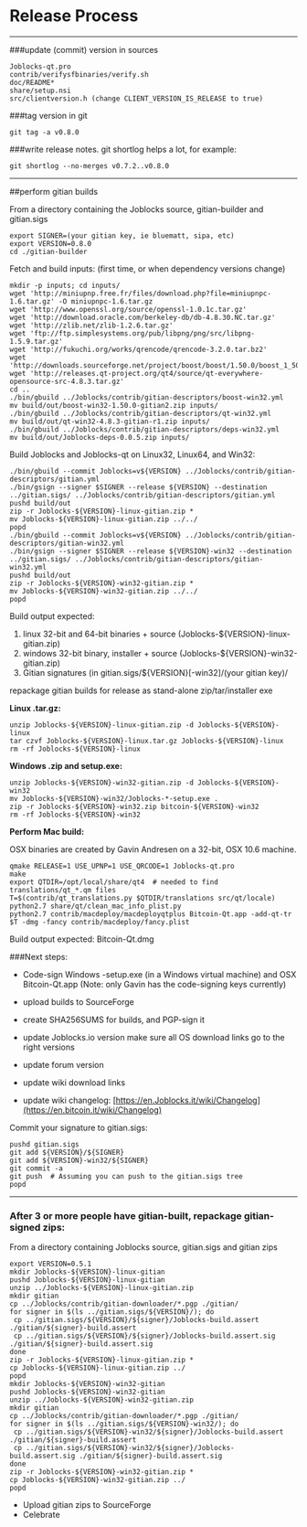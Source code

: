Release Process
====================

* * *

###update (commit) version in sources


	Joblocks-qt.pro
	contrib/verifysfbinaries/verify.sh
	doc/README*
	share/setup.nsi
	src/clientversion.h (change CLIENT_VERSION_IS_RELEASE to true)

###tag version in git

	git tag -a v0.8.0

###write release notes. git shortlog helps a lot, for example:

	git shortlog --no-merges v0.7.2..v0.8.0

* * *

##perform gitian builds

 From a directory containing the Joblocks source, gitian-builder and gitian.sigs
  
	export SIGNER=(your gitian key, ie bluematt, sipa, etc)
	export VERSION=0.8.0
	cd ./gitian-builder

 Fetch and build inputs: (first time, or when dependency versions change)

	mkdir -p inputs; cd inputs/
	wget 'http://miniupnp.free.fr/files/download.php?file=miniupnpc-1.6.tar.gz' -O miniupnpc-1.6.tar.gz
	wget 'http://www.openssl.org/source/openssl-1.0.1c.tar.gz'
	wget 'http://download.oracle.com/berkeley-db/db-4.8.30.NC.tar.gz'
	wget 'http://zlib.net/zlib-1.2.6.tar.gz'
	wget 'ftp://ftp.simplesystems.org/pub/libpng/png/src/libpng-1.5.9.tar.gz'
	wget 'http://fukuchi.org/works/qrencode/qrencode-3.2.0.tar.bz2'
	wget 'http://downloads.sourceforge.net/project/boost/boost/1.50.0/boost_1_50_0.tar.bz2'
	wget 'http://releases.qt-project.org/qt4/source/qt-everywhere-opensource-src-4.8.3.tar.gz'
	cd ..
	./bin/gbuild ../Joblocks/contrib/gitian-descriptors/boost-win32.yml
	mv build/out/boost-win32-1.50.0-gitian2.zip inputs/
	./bin/gbuild ../Joblocks/contrib/gitian-descriptors/qt-win32.yml
	mv build/out/qt-win32-4.8.3-gitian-r1.zip inputs/
	./bin/gbuild ../Joblocks/contrib/gitian-descriptors/deps-win32.yml
	mv build/out/Joblocks-deps-0.0.5.zip inputs/

 Build Joblocks and Joblocks-qt on Linux32, Linux64, and Win32:
  
	./bin/gbuild --commit Joblocks=v${VERSION} ../Joblocks/contrib/gitian-descriptors/gitian.yml
	./bin/gsign --signer $SIGNER --release ${VERSION} --destination ../gitian.sigs/ ../Joblocks/contrib/gitian-descriptors/gitian.yml
	pushd build/out
	zip -r Joblocks-${VERSION}-linux-gitian.zip *
	mv Joblocks-${VERSION}-linux-gitian.zip ../../
	popd
	./bin/gbuild --commit Joblocks=v${VERSION} ../Joblocks/contrib/gitian-descriptors/gitian-win32.yml
	./bin/gsign --signer $SIGNER --release ${VERSION}-win32 --destination ../gitian.sigs/ ../Joblocks/contrib/gitian-descriptors/gitian-win32.yml
	pushd build/out
	zip -r Joblocks-${VERSION}-win32-gitian.zip *
	mv Joblocks-${VERSION}-win32-gitian.zip ../../
	popd

  Build output expected:

  1. linux 32-bit and 64-bit binaries + source (Joblocks-${VERSION}-linux-gitian.zip)
  2. windows 32-bit binary, installer + source (Joblocks-${VERSION}-win32-gitian.zip)
  3. Gitian signatures (in gitian.sigs/${VERSION}[-win32]/(your gitian key)/

repackage gitian builds for release as stand-alone zip/tar/installer exe

**Linux .tar.gz:**

	unzip Joblocks-${VERSION}-linux-gitian.zip -d Joblocks-${VERSION}-linux
	tar czvf Joblocks-${VERSION}-linux.tar.gz Joblocks-${VERSION}-linux
	rm -rf Joblocks-${VERSION}-linux

**Windows .zip and setup.exe:**

	unzip Joblocks-${VERSION}-win32-gitian.zip -d Joblocks-${VERSION}-win32
	mv Joblocks-${VERSION}-win32/Joblocks-*-setup.exe .
	zip -r Joblocks-${VERSION}-win32.zip bitcoin-${VERSION}-win32
	rm -rf Joblocks-${VERSION}-win32

**Perform Mac build:**

  OSX binaries are created by Gavin Andresen on a 32-bit, OSX 10.6 machine.

	qmake RELEASE=1 USE_UPNP=1 USE_QRCODE=1 Joblocks-qt.pro
	make
	export QTDIR=/opt/local/share/qt4  # needed to find translations/qt_*.qm files
	T=$(contrib/qt_translations.py $QTDIR/translations src/qt/locale)
	python2.7 share/qt/clean_mac_info_plist.py
	python2.7 contrib/macdeploy/macdeployqtplus Bitcoin-Qt.app -add-qt-tr $T -dmg -fancy contrib/macdeploy/fancy.plist

 Build output expected: Bitcoin-Qt.dmg

###Next steps:

* Code-sign Windows -setup.exe (in a Windows virtual machine) and
  OSX Bitcoin-Qt.app (Note: only Gavin has the code-signing keys currently)

* upload builds to SourceForge

* create SHA256SUMS for builds, and PGP-sign it

* update Joblocks.io version
  make sure all OS download links go to the right versions

* update forum version

* update wiki download links

* update wiki changelog: [https://en.Joblocks.it/wiki/Changelog](https://en.bitcoin.it/wiki/Changelog)

Commit your signature to gitian.sigs:

	pushd gitian.sigs
	git add ${VERSION}/${SIGNER}
	git add ${VERSION}-win32/${SIGNER}
	git commit -a
	git push  # Assuming you can push to the gitian.sigs tree
	popd

-------------------------------------------------------------------------

### After 3 or more people have gitian-built, repackage gitian-signed zips:

From a directory containing Joblocks source, gitian.sigs and gitian zips

	export VERSION=0.5.1
	mkdir Joblocks-${VERSION}-linux-gitian
	pushd Joblocks-${VERSION}-linux-gitian
	unzip ../Joblocks-${VERSION}-linux-gitian.zip
	mkdir gitian
	cp ../Joblocks/contrib/gitian-downloader/*.pgp ./gitian/
	for signer in $(ls ../gitian.sigs/${VERSION}/); do
	 cp ../gitian.sigs/${VERSION}/${signer}/Joblocks-build.assert ./gitian/${signer}-build.assert
	 cp ../gitian.sigs/${VERSION}/${signer}/Joblocks-build.assert.sig ./gitian/${signer}-build.assert.sig
	done
	zip -r Joblocks-${VERSION}-linux-gitian.zip *
	cp Joblocks-${VERSION}-linux-gitian.zip ../
	popd
	mkdir Joblocks-${VERSION}-win32-gitian
	pushd Joblocks-${VERSION}-win32-gitian
	unzip ../Joblocks-${VERSION}-win32-gitian.zip
	mkdir gitian
	cp ../Joblocks/contrib/gitian-downloader/*.pgp ./gitian/
	for signer in $(ls ../gitian.sigs/${VERSION}-win32/); do
	 cp ../gitian.sigs/${VERSION}-win32/${signer}/Joblocks-build.assert ./gitian/${signer}-build.assert
	 cp ../gitian.sigs/${VERSION}-win32/${signer}/Joblocks-build.assert.sig ./gitian/${signer}-build.assert.sig
	done
	zip -r Joblocks-${VERSION}-win32-gitian.zip *
	cp Joblocks-${VERSION}-win32-gitian.zip ../
	popd

- Upload gitian zips to SourceForge
- Celebrate 
